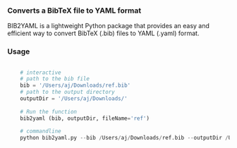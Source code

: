 ### Converts a BibTeX file to YAML formatBIB2YAML is a lightweight Python package that provides an easy and efficient way to convert BibTeX (.bib) files to YAML (.yaml) format.### Usage```python    # interactive    # path to the bib file    bib = '/Users/aj/Downloads/ref.bib'    # path to the output directory    outputDir = '/Users/aj/Downloads/'        # Run the function    bib2yaml (bib, outputDir, fileName='ref')        # commandline    python bib2yaml.py --bib /Users/aj/Downloads/ref.bib --outputDir /Users/aj/Downloads/    ```